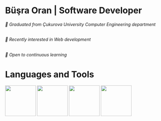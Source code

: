 # Büşra Oran | Software Developer

###### :crystal_ball: Graduated from Çukurova University Computer Engineering department
###### :crystal_ball: Recently interested in Web development
###### :crystal_ball: Open to continuous learning


# Languages and Tools

<img src=https://1000logos.net/wp-content/uploads/2020/09/Java-Logo-1996-768x483.png width=100 >
<img src=https://ih1.redbubble.net/image.395411727.8962/st,small,845x845-pad,1000x1000,f8f8f8.u2.jpg width=100>
<img src=https://encrypted-tbn0.gstatic.com/images?q=tbn:ANd9GcTh3HoIzed04XoJIRjgbP_krDSlq-Ph3bfFTA&usqp=CAU width=100>
<img src=https://encrypted-tbn0.gstatic.com/images?q=tbn:ANd9GcR9WYHLYIVN011VGVl1pkwPRrAGWPBbG25YrQ&usqp=CAU width=100>

<!--
**busraaaoran/busraaaoran** is a ✨ _special_ ✨ repository because its `README.md` (this file) appears on your GitHub profile.

Here are some ideas to get you started:

- 🔭 I’m currently working on ...
- 🌱 I’m currently learning ...
- 👯 I’m looking to collaborate on ...
- 🤔 I’m looking for help with ...
- 💬 Ask me about ...
- 📫 How to reach me: ...
- 😄 Pronouns: ...
- ⚡ Fun fact: ...
-->
